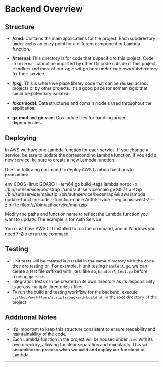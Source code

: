 
# Backend Overview

## Structure

- **/cmd**: Contains the main applications for the project. Each subdirectory under `cmd` is an entry point for a different component or Lambda function.

- **/internal**: This directory is for code that's specific to this project. Code in `internal` cannot be imported by other Go code outside of this project. Handlers and most of our logic will go here under their own subdirectory for their service.

- **/pkg**: This is where we place library code that can be reused across projects or by other projects. It's a good place for domain logic that could be potentially isolated.

- **/pkg/model**: Data structures and domain models used throughout the application.

- **go.mod** and **go.sum**: Go module files for handling project dependencies.

## Deploying
In AWS we have one Lambda function for each service. If you change a service, be sure to update the corresponding Lambda function. If you add a new service, be sure to create a new Lambda function.

Use the following command to deploy AWS Lambda functions to production:

env GOOS=linux GOARCH=arm64 go build -tags lambda.norpc -o ./bin/authservice/bootstrap ./cmd/authservice/main.go && 7z a -tzip ./bin/authservice/main.zip ./bin/authservice/bootstrap && aws lambda update-function-code --function-name AuthService --region us-west-2 --zip-file fileb://.//bin/authservice/main.zip

Modify the paths and function name to reflect the Lambda function you want to update. The example is for Auth Service.

You must have AWS CLI installed to run the command, and in Windows you need 7-Zip to run the command.


## Testing
- Unit tests will be created in parallel in the same directory with the code they are testing on. For example, if unit testing `handlerA.go`, we can create a test file suffixed with _test like so, `handlerA_test.go`  before running `go test`.
- Integration tests can be created in its own directory as its responsibility is across multiple directories / files.
- To run the build and testing workflow for the backend, execute `.github/workflows/scripts/backend-build.sh` in the root directory of the project

## Additional Notes

- It's important to keep this structure consistent to ensure readability and maintainability of the code.
- Each Lambda function in the project will be housed under `/cmd` with its own directory, allowing for clear separation and modularity. This will streamline the process when we build and deploy our functions to Lambda.

---
